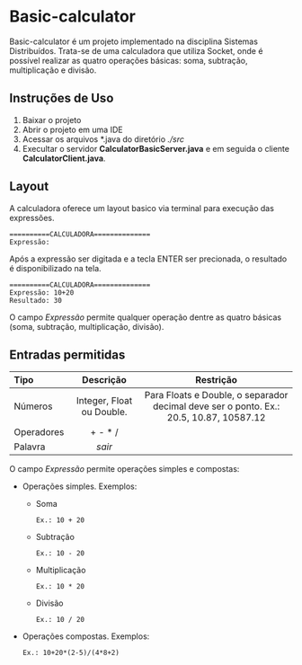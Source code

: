 # Basic-calculator
Basic-calculator é um projeto implementado na disciplina Sistemas Distribuídos.
Trata-se de uma calculadora que utiliza Socket, onde é possível realizar as quatro operações básicas: soma, subtração, multiplicação e divisão. 

##  Instruções de Uso
1. Baixar o projeto
2. Abrir o projeto em uma IDE
3. Acessar os arquivos \*.java do diretório *./src*
4. Execultar o servidor **CalculatorBasicServer.java** e em seguida o cliente **CalculatorClient.java**.

## Layout
A calculadora oferece um layout basico via terminal para execução das expressões.

~~~
==========CALCULADORA==============
Expressão: 
~~~

Após a expressão ser digitada e a tecla ENTER ser precionada, o resultado  é disponibilizado na tela.
~~~
==========CALCULADORA==============
Expressão: 10+20
Resultado: 30
~~~

O campo *Expressão* permite qualquer operação dentre as quatro básicas (soma, subtração, multiplicação, divisão).

## Entradas permitidas

| Tipo | Descrição |Restrição |
| :---         |     :---:    | :---: |
| Números      |  Integer, Float ou Double.   | Para Floats e Double, o separador decimal deve ser o ponto. Ex.: 20.5, 10.87, 10587.12    |
| Operadores   |  + - * /     |     |
| Palavra      |  *sair*      |       |


O campo *Expressão* permite operações simples e compostas:
* Operações simples. Exemplos:
  * Soma
    ~~~
    Ex.: 10 + 20
    ~~~
  * Subtração
    ~~~
    Ex.: 10 - 20
    ~~~
  * Multiplicação
    ~~~
    Ex.: 10 * 20
    ~~~
  * Divisão
    ~~~
    Ex.: 10 / 20
    ~~~
  
* Operações compostas. Exemplos:
    ~~~
    Ex.: 10+20*(2-5)/(4*8+2)
    ~~~
